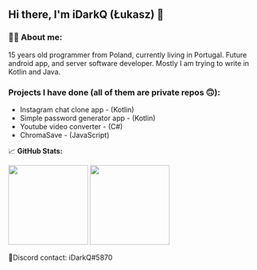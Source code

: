 
## Hi there, I'm iDarkQ (Łukasz) 👋

### 🧒🏼 **About me:**
15 years old programmer from Poland, currently living in Portugal. Future android app, and server software developer. Mostly I am trying to write in Kotlin and Java.

### Projects I have done (all of them are private repos 🙃):
- Instagram chat clone app - (Kotlin)
- Simple password generator app - (Kotlin)
- Youtube video converter - (C#)
- ChromaSave - (JavaScript)

📈 **GitHub Stats:**

<p>
  <img height="160em" src="https://github-readme-stats-lilac-beta-32.vercel.app/api?username=iDarkQ&show_icons=true&hide_border=true&&count_private=true&include_all_commits=true" />
  <img height="160em" src="https://github-readme-stats-lilac-beta-32.vercel.app/api/top-langs/?username=iDarkQ&exclude_repo=KNN-Image-Classification&show_icons=true&hide_border=true&layout=compact&langs_count=8"/>
</p>

📱Discord contact: iDarkQ#5870
